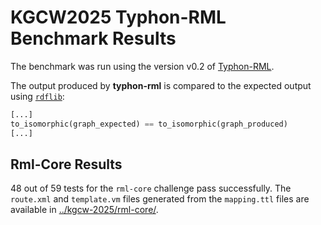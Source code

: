 # KGCW2025 Typhon-RML Benchmark Results

The benchmark was run using the version v0.2 of [Typhon-RML](https://github.com/cefriel/typhon-rml/releases/tag/v0.2).

The output produced by **typhon-rml** is compared to the expected output using [`rdflib`](https://rdflib.readthedocs.io/en/stable/):

``` python
[...]
to_isomorphic(graph_expected) == to_isomorphic(graph_produced)
[...]
```

## Rml-Core Results

48 out of 59 tests for the `rml-core` challenge pass successfully.
The `route.xml` and `template.vm` files generated from the `mapping.ttl` files are available in [../kgcw-2025/rml-core/](../kgcw-2025/rml-core/).

